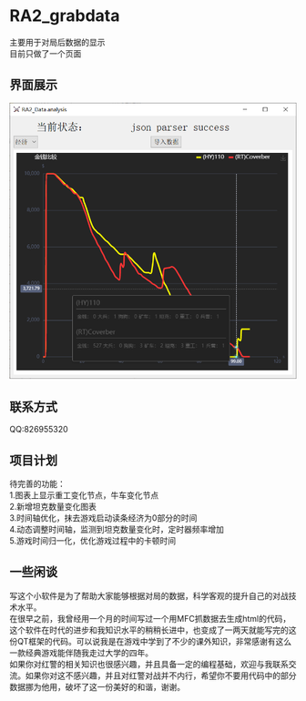 # RA2_grabdata
主要用于对局后数据的显示  
目前只做了一个页面
## 界面展示
![1](./git_asset/1.png)
## 联系方式
QQ:826955320
## 项目计划
待完善的功能：  
1.图表上显示重工变化节点，牛车变化节点  
2.新增坦克数量变化图表  
3.时间轴优化，抹去游戏启动读条经济为0部分的时间  
4.动态调整时间轴，监测到坦克数量变化时，定时器频率增加  
5.游戏时间归一化，优化游戏过程中的卡顿时间  
## 一些闲谈
写这个小软件是为了帮助大家能够根据对局的数据，科学客观的提升自己的对战技术水平。  
在很早之前，我曾经用一个月的时间写过一个用MFC抓数据去生成html的代码，这个软件在时代的进步和我知识水平的稍稍长进中，也变成了一两天就能写完的这份QT框架的代码。可以说我是在游戏中学到了不少的课外知识，非常感谢有这么一款经典游戏能伴随我走过大学的四年。  
如果你对红警的相关知识也很感兴趣，并且具备一定的编程基础，欢迎与我联系交流。如果你对这不感兴趣，并且对红警对战并不内行，希望你不要用代码中的部分数据挪为他用，破坏了这一份美好的和谐，谢谢。
